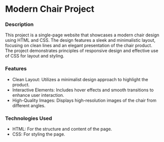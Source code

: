 # Modern Chair Project

### Description
This project is a single-page website that showcases a modern chair design using HTML and CSS. The design features a sleek and minimalistic layout, focusing on clean lines and an elegant presentation of the chair product. The project demonstrates principles of responsive design and effective use of CSS for layout and styling.

### Features
+ Clean Layout: Utilizes a minimalist design approach to highlight the product.
+ Interactive Elements: Includes hover effects and smooth transitions to enhance user interaction.
+ High-Quality Images: Displays high-resolution images of the chair from different angles.

### Technologies Used
+ HTML: For the structure and content of the page.
+ CSS: For styling the page.
